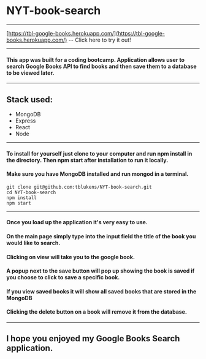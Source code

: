 # NYT-book-search

---

[https://tbl-google-books.herokuapp.com/](https://tbl-google-books.herokuapp.com/) -- Click here to try it out!

---

#### This app was built for a coding bootcamp. Application allows user to search Google Books API to find books and then save them to a database to be viewed later.

---

## Stack used:

- MongoDB
- Express
- React
- Node

---

#### To install for yourself just clone to your computer and run npm install in the directory. Then npm start after installation to run it locally.

#### Make sure you have MongoDB installed and run mongod in a terminal.

```
git clone git@github.com:tblukens/NYT-book-search.git
cd NYT-book-search
npm install
npm start
```

---

#### Once you load up the application it's very easy to use.

#### On the main page simply type into the input field the title of the book you would like to search.

#### Clicking on view will take you to the google book.

#### A popup next to the save button will pop up showing the book is saved if you choose to click to save a specific book.

#### If you view saved books it will show all saved books that are stored in the MongoDB

#### Clicking the delete button on a book will remove it from the database.

---

## I hope you enjoyed my Google Books Search application.
